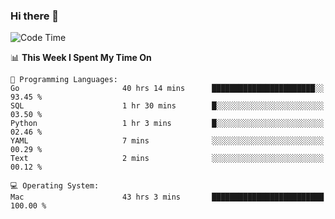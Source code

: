 ### Hi there 👋

<!--
**CrazyCollin/crazycollin** is a ✨ _special_ ✨ repository because its `README.md` (this file) appears on your GitHub profile.

Here are some ideas to get you started:

- 🔭 I’m currently working on ...
- 🌱 I’m currently learning ...
- 👯 I’m looking to collaborate on ...
- 🤔 I’m looking for help with ...
- 💬 Ask me about ...
- 📫 How to reach me: ...
- 😄 Pronouns: ...
- ⚡ Fun fact: ...
-->

<!--START_SECTION:waka-->
![Code Time](http://img.shields.io/badge/Code%20Time-2%2C218%20hrs%2038%20mins-blue)

📊 **This Week I Spent My Time On** 

```text
💬 Programming Languages: 
Go                       40 hrs 14 mins      ███████████████████████░░   93.45 % 
SQL                      1 hr 30 mins        █░░░░░░░░░░░░░░░░░░░░░░░░   03.50 % 
Python                   1 hr 3 mins         █░░░░░░░░░░░░░░░░░░░░░░░░   02.46 % 
YAML                     7 mins              ░░░░░░░░░░░░░░░░░░░░░░░░░   00.29 % 
Text                     2 mins              ░░░░░░░░░░░░░░░░░░░░░░░░░   00.12 % 

💻 Operating System: 
Mac                      43 hrs 3 mins       █████████████████████████   100.00 % 
```


<!--END_SECTION:waka-->
